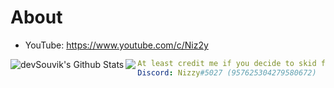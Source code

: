 # About
- YouTube: https://www.youtube.com/c/Niz2y

<img align="left" src="https://github-readme-stats.vercel.app/api?username=Niz2y&include_all_commits=true&count_private=true&show_icons=true&theme=midnight-purple" alt="devSouvik's Github Stats"> 
<img align="left" src="https://github-readme-stats.vercel.app/api/top-langs/?username=Niz2y&theme=midnight-purple">

```yaml
At least credit me if you decide to skid from my profile.
Discord: Nizzy#5027 (957625304279580672)
```
